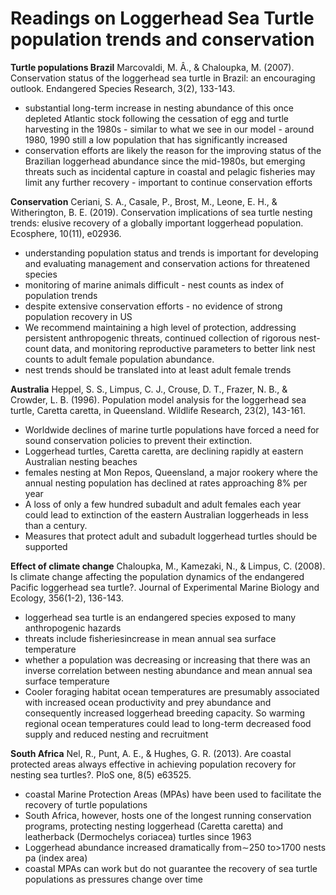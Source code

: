 # Readings on Loggerhead Sea Turtle population trends and conservation

**Turtle populations Brazil**
Marcovaldi, M. Â., & Chaloupka, M. (2007). Conservation status of the loggerhead sea turtle in Brazil: an encouraging outlook. Endangered Species Research, 3(2), 133-143.
- substantial long-term increase in nesting abundance of this once depleted Atlantic stock following the cessation of egg and turtle harvesting in the 1980s - similar to what we see in our model - around 1980, 1990 still a low population that has significantly increased
- conservation efforts are likely the reason for the improving status of the Brazilian loggerhead abundance since the mid-1980s, but emerging threats such as incidental capture in coastal and pelagic fisheries may limit any further recovery - important to continue conservation efforts

**Conservation**
Ceriani, S. A., Casale, P., Brost, M., Leone, E. H., & Witherington, B. E. (2019). Conservation implications of sea turtle nesting trends: elusive recovery of a globally important loggerhead population. Ecosphere, 10(11), e02936.
- understanding population status and trends is important for developing and evaluating management and conservation actions for threatened species
- monitoring of marine animals difficult - nest counts as index of population trends
- despite extensive conservation efforts  - no evidence of strong population recovery in US
- We recommend maintaining a high level of protection, addressing persistent anthropogenic threats, continued collection of rigorous nest-count data, and monitoring reproductive parameters to better link nest counts to adult female population abundance.
- nest trends should be translated into at least adult female trends

**Australia**
Heppel, S. S., Limpus, C. J., Crouse, D. T., Frazer, N. B., & Crowder, L. B. (1996). Population model analysis for the loggerhead sea turtle, Caretta caretta, in Queensland. Wildlife Research, 23(2), 143-161.
- Worldwide declines of marine turtle populations have forced a need for sound conservation policies to prevent their extinction. 
- Loggerhead turtles, Caretta caretta, are declining rapidly at eastern Australian nesting beaches
- females nesting at Mon Repos, Queensland, a major rookery where the annual nesting population has declined at rates approaching 8% per year
- A loss of only a few hundred subadult and adult females each year could lead to extinction of the eastern Australian loggerheads in less than a century.
- Measures that protect adult and subadult loggerhead turtles should be supported

**Effect of climate change**
Chaloupka, M., Kamezaki, N., & Limpus, C. (2008). Is climate change affecting the population dynamics of the endangered Pacific loggerhead sea turtle?. Journal of Experimental Marine Biology and Ecology, 356(1-2), 136-143.
- loggerhead sea turtle is an endangered species exposed to many anthropogenic hazards
- threats include fisheriesincrease in mean annual sea surface temperature
- whether a population was decreasing or increasing that there was an inverse correlation between nesting abundance and mean annual sea surface temperature 
- Cooler foraging habitat ocean temperatures are presumably associated with increased ocean productivity and prey abundance and consequently increased loggerhead breeding capacity. So warming regional ocean temperatures could lead to long-term decreased food supply and reduced nesting and recruitment 

**South Africa**
Nel, R., Punt, A. E., & Hughes, G. R. (2013). Are coastal protected areas always effective in achieving population recovery for nesting sea turtles?. PloS one, 8(5) e63525.
- coastal Marine Protection Areas (MPAs) have been used to facilitate the recovery of turtle populations
- South Africa, however, hosts one of the longest running conservation programs, protecting nesting loggerhead (Caretta caretta) and leatherback (Dermochelys coriacea) turtles since 1963
- Loggerhead abundance increased dramatically from∼250 to>1700 nests pa (index area)
- coastal MPAs can work but do not guarantee the recovery of sea turtle populations as pressures change over time


